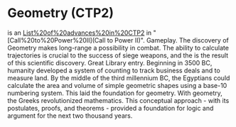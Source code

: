 # Geometry (CTP2)

 is an [List%20of%20advances%20in%20CTP2](advance) in "[Call%20to%20Power%20II](Call to Power II)".
Gameplay.
The discovery of Geometry makes long-range a possibility in combat. The ability to calculate trajectories is crucial to the success of siege weapons, and the is the result of this scientific discovery.
Great Library entry.
Beginning in 3500 BC, humanity developed a system of counting to track business deals and to measure land. By the middle of the third millennium BC, the Egyptians could calculate the area and volume of simple geometric shapes using a base-10 numbering system. This laid the foundation for geometry. With geometry, the Greeks revolutionized mathematics. This conceptual approach - with its postulates, proofs, and theorems - provided a foundation for logic and argument for the next two thousand years.